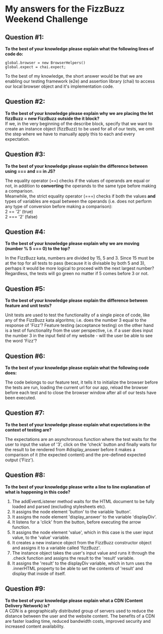 # My answers for the FizzBuzz Weekend Challenge

## Question #1:  
__To the best of your knowledge please explain what the following lines of code do:__
```
global.browser = new BrowserHelpers()
global.expect = chai.expect;
```
To the best of my knowledge, the short answer would be that we are enabling our testing framework (e2e) and assertion library (chai) to access our local browser object and it's implementation code.

## Question #2:  
__To the best of your knowledge please explain why we are placing the let fizzBuzz = new FizzBuzz outside the it block?__  
If we, in the very beginning of the describe block, specify that we want to create an instance object (fizzBuzz) to be used for all of our tests, we omit the step where we have to manually apply this to each and every expectation.   

## Question #3:  
__To the best of your knowledge please explain the difference between using === and == in JS?__  

The equality operator (==) checks if the values of operands are equal or not, in addition to **converting** the operands to the same type before making a comparison.  
Meanwhile, the strict equality operator (===) checks if both the values **and** types of variables are equal between the operands (i.e. does not perform any type of conversion before making a comparison):  
2 == '2' (true)  
2 === '2' (false)  

## Question #4:  
__To the best of your knowledge please explain why we are moving (number % 5 === 0) to the top?__  

In the FizzBuzz kata, numbers are divided by 15, 5 and 3. Since 15 must be at the top for all tests to pass (because it is divisable by both 5 and 3), perhaps it would be more logical to proceed with the next largest number? Regardless, the tests will go green no matter if 5 comes before 3 or not.  

## Question #5:  
__To the best of your knowledge please explain the difference between feature and unit tests?__  

Unit tests are used to test the functionality of a single piece of code, like any of the FizzBuzz kata algoritms; i.e. does the number 3 equal to the response of 'Fizz'? Feature testing (acceptance testing) on the other hand is a test of functionality from the user perspective, i.e. if a user does input the number 3 in the input field of my website - will the user be able to see the word 'Fizz'? 

## Question #6: 
__To the best of your knowledge please explain what the following code does:__    

The code belongs to our feature test, it tells it to initialize the browser before the tests are run, loading the current url for our app, reload the browser before each test and to close the browser window after all of our tests have been executed.  

## Question #7: 
__To the best of your knowledge please explain what expectations in the context of testing are?__  

The expectations are an asynchronous function where the test waits for the user to input the value of '3', click on the 'check' button and finally waits for the result to be rendered from #display_answer before it makes a comparison of it (the expected content) and the pre-defined expected output ('Fizz').  

## Question #8:
__To the best of your knowledge please write a line to line explanation of what is happening in this code?__  

1. The addEventListener method waits for the HTML document to be fully loaded and parsed (excluding stylesheets etc).  
2. It assigns the node element 'button' to the variable 'button'.  
3. It assigns the node element 'display_answer' to the variable 'displayDiv'.  
4. It listens for a 'click' from the button, before executing the arrow function.  
5. It assigns the node element 'value', which in this case is the user input value, to the 'value' variable.  
6. It creates a new instance object from the FizzBuzz constructor object and assigns it to a variable called 'fizzBuzz'.  
7. The instance object takes the user's input value and runs it through the .check function and assigns the result to the 'result' variable.  
8. It assigns the 'result' to the displayDiv variable, which in turn uses the .innerHTML property to be able to set the contents of 'result' and display that inside of itself.  

## Question #9: 
__To the best of your knowledge please explain what a CDN (Content Delivery Network) is?__   
A CDN is a geographically distributed group of servers used to reduce the distance between the user and the website content. The benefits of a CDN are faster loading time, reduced bandwidth costs, improved security and increased content availability.  